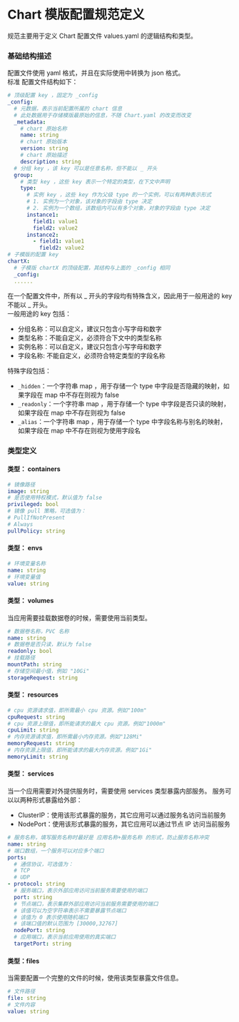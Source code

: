 # Chart 模版配置规范定义

规范主要用于定义 Chart 配置文件 values.yaml 的逻辑结构和类型。  

### 基础结构描述
配置文件使用 yaml 格式，并且在实际使用中转换为 json 格式。  
标准 配置文件结构如下：
```yaml
# 顶级配置 key ，固定为 _config
_config: 
  # 元数据，表示当前配置所属的 chart 信息
  # 此处数据用于存储模版最原始的信息，不随 Chart.yaml 的改变而改变
  _metadata:
    # chart 原始名称
    name: string
    # chart 原始版本
    version: string
    # chart 原始描述
    description: string
  # 分组 key ，该 key 可以是任意名称，但不能以 _ 开头
  group:
    # 类型 key ，这些 key 表示一个特定的类型，在下文中声明
    type:
      # 实例 key ，这些 key 作为父级 type 的一个实例，可以有两种表示形式
      # 1. 实例为一个对象，该对象的字段由 type 决定
      # 2. 实例为一个数组，该数组内可以有多个对象，对象的字段由 type 决定
      instance1:
        field1: value1
        field2: value2
      instance2:
        - field1: value1
          field2: value2
# 子模版的配置 key
chartX:
  # 子模版 chartX 的顶级配置，其结构与上面的 _config 相同
  _config:
  ......
```
在一个配置文件中，所有以 _ 开头的字段均有特殊含义，因此用于一般用途的 key 不能以 _ 开头。  
一般用途的 key 包括：
- 分组名称：可以自定义，建议只包含小写字母和数字
- 类型名称：不能自定义，必须符合下文中的类型名称
- 实例名称：可以自定义，建议只包含小写字母和数字
- 字段名称: 不能自定义，必须符合特定类型的字段名称

特殊字段包括：
- `_hidden`：一个字符串 map ，用于存储一个 type 中字段是否隐藏的映射，如果字段在 map 中不存在则视为 false
- `_readonly`：一个字符串 map ，用于存储一个 type 中字段是否只读的映射，如果字段在 map 中不存在则视为 false
- `_alias`：一个字符串 map ，用于存储一个 type 中字段名称与别名的映射，如果字段在 map 中不存在则视为使用字段名

### 类型定义
#### 类型： containers
```yaml
# 镜像路径
image: string
# 是否使用特权模式，默认值为 false
privileged: bool
# 镜像 pull 策略，可选值为：
# PullIfNotPresent
# Always
pullPolicy: string
```

#### 类型： envs
```yaml
# 环境变量名称
name: string
# 环境变量值
value: string
```

#### 类型： volumes
当应用需要挂载数据卷的时候，需要使用当前类型。
```yaml
# 数据卷名称，PVC 名称
name: string
# 数据卷是否只读，默认为 false
readonly: bool
# 挂载路径
mountPath: string
# 存储空间最小值，例如 "10Gi"
storageRequest: string
```

#### 类型： resources
```yaml
# cpu 资源请求值，即所需最小 cpu 资源。例如"100m"
cpuRequest: string
# cpu 资源上限值，即所能请求的最大 cpu 资源。例如"1000m"
cpuLimit: string
# 内存资源请求值，即所需最小内存资源。例如"128Mi"
memoryRequest: string
# 内存资源上限值，即所能请求的最大内存资源。例如"1Gi"
memoryLimit: string
```

#### 类型： services
当一个应用需要对外提供服务时，需要使用 services 类型暴露内部服务。
服务可以以两种形式暴露给外部：
- ClusterIP：使用该形式暴露的服务，其它应用可以通过服务名访问当前服务
- NodePort：使用该形式暴露的服务，其它应用可以通过节点 IP 访问当前服务
```yaml
# 服务名称，填写服务名称时最好是 应用名称+服务名称 的形式，防止服务名称冲突
name: string
# 端口数组，一个服务可以对应多个端口
ports:
  # 通信协议，可选值为：
  # TCP
  # UDP
- protocol: string
  # 服务端口，表示外部应用访问当前服务需要使用的端口
  port: string
  # 节点端口，表示集群外部应用访问当前服务需要使用的端口
  # 该值可以为空字符串表示不需要暴露节点端口
  # 该值为 0 表示使用随机端口
  # 该端口值的默认范围为 [30000,32767]
  nodePort: string
  # 应用端口，表示当前应用使用的真实端口
  targetPort: string
```

#### 类型：files
当需要配置一个完整的文件的时候，使用该类型暴露文件信息。
```yaml
# 文件路径
file: string
# 文件内容
value: string
```
